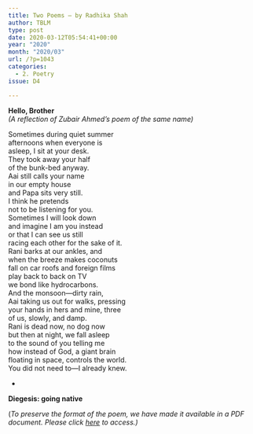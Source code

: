 ```yaml
---
title: Two Poems – by Radhika Shah
author: TBLM
type: post
date: 2020-03-12T05:54:41+00:00
year: "2020"
month: "2020/03"
url: /?p=1043
categories:
  - 2. Poetry
issue: D4

---
```

**Hello, Brother**  
_(A reflection of Zubair Ahmed’s poem of the same name)_

Sometimes during quiet summer  
afternoons when everyone is  
asleep, I sit at your desk.  
They took away your half  
of the bunk-bed anyway.  
Aai still calls your name  
in our empty house  
and Papa sits very still.  
I think he pretends  
not to be listening for you.  
Sometimes I will look down  
and imagine I am you instead  
or that I can see us still  
racing each other for the sake of it.  
Rani barks at our ankles, and  
when the breeze makes coconuts  
fall on car roofs and foreign films  
play back to back on TV  
we bond like hydrocarbons.  
And the monsoon—dirty rain,  
Aai taking us out for walks, pressing  
your hands in hers and mine, three  
of us, slowly, and damp.  
Rani is dead now, no dog now  
but then at night, we fall asleep  
to the sound of you telling me  
how instead of God, a giant brain  
floating in space, controls the world.  
You did not need to—I already knew.

*

**Diegesis: going native**

(_To preserve the format of the poem, we have made it available in a PDF document._ __Please click_ [here][1] _to access.)__

 [1]: http://bombayliterarymagazine.com/wp-content/uploads/2020/03/RadhikaShah_TwoPoems_TBLM-1-Google-Docs.pdf
